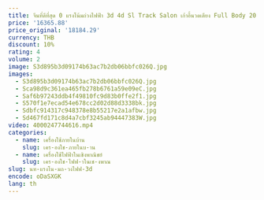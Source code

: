 ```yaml
---
title: จีนที่ดีที่สุด 0 แรงโน้มถ่วงไฟฟ้า 3d 4d Sl Track Salon เก้าอี้นวดเตียง Full Body 2022
price: '16365.88'
price_original: '18184.29'
currency: THB
discount: 10%
rating: 4
volume: 2
image: S3d895b3d09174b63ac7b2db06bbfc026Q.jpg
images:
  - S3d895b3d09174b63ac7b2db06bbfc026Q.jpg
  - Sca98d9c361ea465fb278b6761a59e09eC.jpg
  - Saf6b97243ddb4f49810fc9d83b0ffe2f1.jpg
  - S570f1e7ecad54e678cc2d02d88d3338bk.jpg
  - Sdbfc914317c948378e8b55217e2a1afbw.jpg
  - Sd467fd171c8d4a7cbf3245ab94447383W.jpg
video: 4000247744616.mp4
categories:
  - name: เครื่องใช้ภายในบ้าน
    slug: เคร-องใช-ภายในบ-าน
  - name: เครื่องใช้ไฟฟ้าในเชิงพาณิชย์
    slug: เคร-องใช-ไฟฟ-าในเช-งพาณ
slug: นท-แรงโน-มถ-วงไฟฟ-3d
encode: oDaSXGK
lang: th
---
```

  